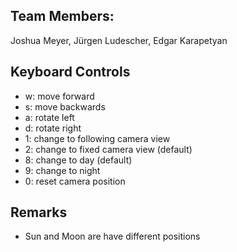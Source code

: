 ## Team Members:
Joshua Meyer, Jürgen Ludescher, Edgar Karapetyan

## Keyboard Controls
- w: move forward
- s: move backwards
- a: rotate left
- d: rotate right
- 1: change to following camera view
- 2: change to fixed camera view (default)
- 8: change to day (default)
- 9: change to night
- 0: reset camera position

## Remarks
- Sun and Moon are have different positions
